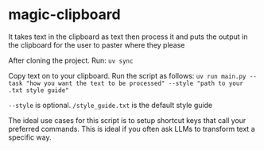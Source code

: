 # magic-clipboard
It takes text in the clipboard as text then process it and puts the output in the clipboard for the user to paster where they please

After cloning the project.
Run: `uv sync`

Copy text on to your clipboard. Run the script as follows: `uv run main.py --task "how you want the text to be processed" --style "path to your .txt style guide"` 

`--style` is optional. `/style_guide.txt` is the default style guide

The ideal use cases for this script is to setup shortcut keys that call your preferred commands. This is ideal if you often ask LLMs to transform text a specific way.
